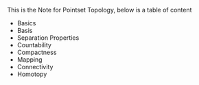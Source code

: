 This is the Note for Pointset Topology, below is a table of content
- Basics
- Basis
- Separation Properties
- Countability
- Compactness
- Mapping
- Connectivity
- Homotopy
